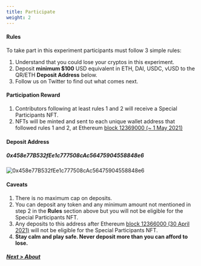```yaml
---
title: Participate
weight: 2
---
```


#### Rules
To take part in this experiment participants must follow 3 simple rules:

1. Understand that you could lose your cryptos in this experiment.
2. Deposit **minimum $100** USD equivalent in ETH, DAI, USDC, vUSD to the QR/ETH **Deposit Address** below.
3. Follow us on Twitter to find out what comes next.

#### Participation Reward
1. Contributors following at least rules 1 and 2 will receive a Special Participants NFT.
2. NFTs will be minted and sent to each unique wallet address that followed rules 1 and 2, at Ethereum [block 12369000 (~ 1 May 2021)](https://etherscan.io/block/countdown/12369000)

#### Deposit Address
##### 0x458e77B532fEe1c777508cAc56475904558848e6
![0x458e77B532fEe1c777508cAc56475904558848e6](/images/blackbox-eth.png)

#### Caveats
1) There is no maximum cap on deposits.
2) You can deposit any token and any minimum amount not mentioned in step 2 in the **Rules** section above but you will not be eligible for the Special Participants NFT.
3) Any deposits to this address after Ethereum [block 12366000 (30 April 2021)](https://etherscan.io/block/countdown/12366000) will not be eligible for the Special Participants NFT.
3) **Stay calm and play safe. Never deposit more than you can afford to lose.**



##### [Next > About](#about)